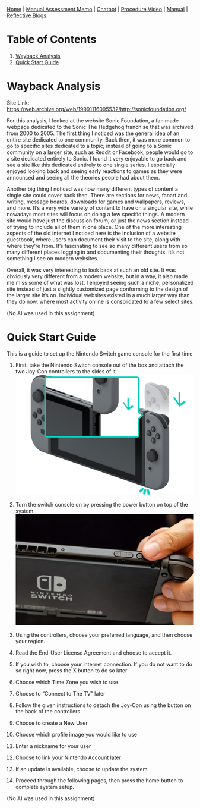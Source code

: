 [Home](index.md) | [Manual Assessment Memo](manual_assessment_memo.md) | [Chatbot](chatbot.md) | [Procedure Video](procedure_video.md) | [Manual](manual.md) | [Reflective Blogs](reflective_blogs.md) 

# Table of Contents 
1. [Wayback Analysis](#wayback-analysis)
2. [Quick Start Guide](#quick-start-guide)

# Wayback Analysis

Site Link: <https://web.archive.org/web/19991116095532/http://sonicfoundation.org/>

For this analysis, I looked at the website Sonic Foundation, a fan made webpage dedicated to the Sonic The Hedgehog franchise that was archived from 2000 to 2005.
The first thing I noticed was the general idea of an entire site dedicated to one community. Back then, it was more common to go to specific sites dedicated to a topic; instead of going to a Sonic community on a larger site, such as Reddit or Facebook, people would go to a site dedicated entirely to Sonic. I found it very enjoyable to go back and see a site like this dedicated entirely to one single series. I especially enjoyed looking back and seeing early reactions to games as they were announced and seeing all the theories people had about them.

Another big thing I noticed was how many different types of content a single site could cover back then. There are sections for news, fanart and writing, message boards, downloads for games and wallpapers, reviews, and more. It’s a very wide variety of content to have on a singular site, while nowadays most sites will focus on doing a few specific things. A modern site would have just the discussion forum, or just the news section instead of trying to include all of them in one place.
One of the more interesting aspects of the old internet I noticed here is the inclusion of a website guestbook, where users can document their visit to the site, along with where they’re from. It’s fascinating to see so many different users from so many different places logging in and documenting their thoughts. It’s not something I see on modern websites.

Overall, it was very interesting to look back at such an old site. It was obviously very different from a modern website, but in a way, it also made me miss some of what was lost. I enjoyed seeing such a niche, personalized site instead of just a slightly customized page conforming to the design of the larger site it’s on. Individual websites existed in a much larger way than they do now, where most activity online is consolidated to a few select sites.

(No AI was used in this assignment)

# Quick Start Guide

This is a guide to set up the Nintendo Switch game console for the first time

1.	First, take the Nintendo Switch console out of the box and attach the two Joy-Con controllers to the sides of it.
![Attach Joycon](/docs/assets/attachJoycon.jpg)
2.	Turn the switch console on by pressing the power button on top of the system
 ![Switch Power button](/docs/assets/switchPower.jpg)
3.	Using the controllers, choose your preferred language, and then choose your region.
4.	Read the End-User License Agreement and choose to accept it.
5.	If you wish to, choose your internet connection. If you do not want to do so right now, press the X button to do so later
6.	Choose which Time Zone you wish to use
7.	Choose to “Connect to The TV” later
8.	Follow the given instructions to detach the Joy-Con using the button on the back of the controllers
 
9.	Choose to create a New User
10.	Choose which profile image you would like to use
11.	Enter a nickname for your user
12.	Choose to link your Nintendo Account later
13.	If an update is available, choose to update the system
14.	Proceed through the following pages, then press the home button to complete system setup.

(No AI was used in this assignment)
